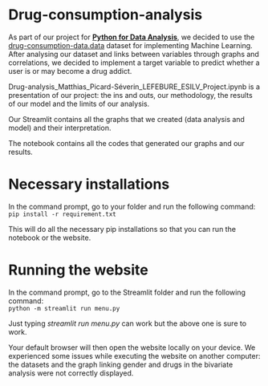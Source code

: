 # Drug-consumption-analysis

As part of our project for <ins>**Python for Data Analysis**</ins>, we decided to use the <ins>drug-consumption-data.data</ins> dataset for implementing Machine Learning. After analysing our dataset and links between variables through graphs and correlations, we decided to implement a target variable to predict whether a user is or may become a drug addict.

Drug-analysis_Matthias_Picard-Séverin_LEFEBURE_ESILV_Project.ipynb is a presentation of our project: the ins and outs, our methodology, the results of our model and the limits of our analysis.

Our Streamlit contains all the graphs that we created (data analysis and model) and their interpretation. 

The notebook contains all the codes that generated our graphs and our results.

# Necessary installations 

In the command prompt, go to your folder and run the following command:  
```pip install -r requirement.txt```  

This will do all the necessary pip installations so that you can run the notebook or the website.

# Running the website

In the command prompt, go to the Streamlit folder and run the following command:   
```python -m streamlit run menu.py```
  
Just typing *streamlit run menu.py* can work but the above one is sure to work.  

Your default browser will then open the website locally on your device. 
We experienced some issues while executing the website on another computer: the datasets and the graph linking gender and drugs in the bivariate analysis were not correctly displayed.
